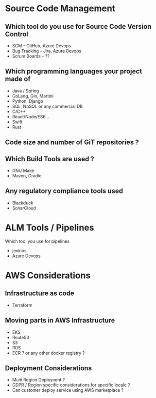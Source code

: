 # Source Code Management
## Which tool do you use for Source Code Version Control
+ SCM - GitHub, Azure Devops 
+ Bug Tracking - Jira, Azure Devops 
+ Scrum Boards - ??

## Which programming languages your project made of 
+ Java / Spring
+ GoLang, Gin, Martini
+ Python, Django
+ SQL, NoSQL or any commercial DB
+ C/C++
+ React/Node/ES6 ..
+ Swift 
+ Rust 

## Code size and number of GiT repositories ?

## Which Build Tools are used ?
+ GNU Make
+ Maven, Gradle

## Any regulatory compliance tools used 
+ Blackduck
+ SonarCloud 

# ALM Tools / Pipelines
Which tool you use for pipelines
+ jenkins
+ Azure Devops 


# AWS Considerations 
## Infrastructure as code 
+ Terraform 

## Moving parts in AWS Infrastructure
+ EKS 
+ Route53
+ S3
+ RDS 
+ ECR ? or any other docker registry ?

## Deployment Considerations 
+ Multi Region Deploynent ?
+ GDPR / Region specific considerations for specific locale ?
+ Can customer deploy service using AWS marketplace ?





